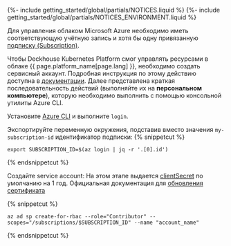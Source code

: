 {%- include getting_started/global/partials/NOTICES.liquid %}
{%- include getting_started/global/partials/NOTICES_ENVIRONMENT.liquid %}

Для управления облаком Microsoft Azure необходимо иметь соответствующую учётную запись и хотя бы одну привязанную [подписку (Subscription)](https://docs.microsoft.com/en-us/azure/cost-management-billing/manage/create-subscription).

Чтобы Deckhouse Kubernetes Platform смог управлять ресурсами в облаке {{ page.platform_name[page.lang] }}, необходимо создать сервисный аккаунт. Подробная инструкция по этому действию доступна в [документации](/documentation/v1/modules/030-cloud-provider-azure/environment.html). Далее представлена краткая последовательность действий (выполняйте их на **персональном компьютере**), которую необходимо выполнить с помощью консольной утилиты Azure CLI.

Установите [Azure CLI](https://docs.microsoft.com/en-us/cli/azure/install-azure-cli) и выполните `login`.

Экспортируйте переменную окружения, подставив вместо значения `my-subscription-id` идентификатор подписки:
{% snippetcut %}
```shell
export SUBSCRIPTION_ID=$(az login | jq -r '.[0].id')
```
{% endsnippetcut %}

Создайте service account:
На этом этапе выдается [clientSecret](https://deckhouse.ru/documentation/v1/modules/030-cloud-provider-azure/cluster_configuration.html#azureclusterconfiguration-provider-clientsecret) по умолчанию на 1 год. Официальная документация для [обновления сертификата](https://learn.microsoft.com/en-us/azure/app-service/configure-ssl-app-service-certificate?tabs=portal#renew-an-app-service-certificate)

{% snippetcut %}
```shell
az ad sp create-for-rbac --role="Contributor" --scopes="/subscriptions/$SUBSCRIPTION_ID" --name "account_name"
```
{% endsnippetcut %}
